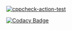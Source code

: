 [![cppcheck-action-test](https://github.com/ponnapoola/M1_Application_Leave_Management_System/actions/workflows/cppcheck.yml/badge.svg)](https://github.com/ponnapoola/M1_Application_Leave_Management_System/actions/workflows/cppcheck.yml)

[![Codacy Badge](https://app.codacy.com/project/badge/Grade/497363f221d6446f9b12907f6249e016)](https://www.codacy.com/gh/ponnapoola/M1_Application_Leave_Management_System/dashboard?utm_source=github.com&amp;utm_medium=referral&amp;utm_content=ponnapoola/M1_Application_Leave_Management_System&amp;utm_campaign=Badge_Grade)
